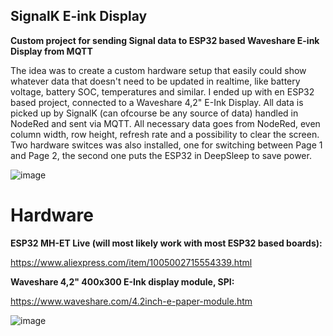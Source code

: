 ## SignalK E-ink Display
**Custom project for sending Signal data to ESP32 based Waveshare E-ink Display from MQTT**

The idea was to create a custom hardware setup that easily could show whatever data that doesn't need to be updated in realtime, like battery voltage, battery SOC, temperatures and similar.
I ended up with en ESP32 based project, connected to a Waveshare 4,2" E-Ink Display. All data is picked up by SignalK (can ofcourse be any source of data) handled in NodeRed and sent via MQTT. All necessary data goes from NodeRed, even column width, row height, refresh rate and a possibility to clear the screen. Two hardware switces was also installed, one for switching between Page 1 and Page 2, the second one puts the ESP32 in DeepSleep to save power.

![image](https://github.com/LundSoftwares/SignalK_EinkDisplay/assets/23386303/101895a5-18b2-4874-a87b-b9e1cdfe5509)

# Hardware

**ESP32 MH-ET Live (will most likely work with most ESP32 based boards):**

https://www.aliexpress.com/item/1005002715554339.html


**Waveshare 4,2" 400x300 E-Ink display module, SPI:**

https://www.waveshare.com/4.2inch-e-paper-module.htm

![image](https://github.com/LundSoftwares/SignalK_EinkDisplay/assets/23386303/ee49d238-509b-420a-8c92-e8a4347c9b00)
